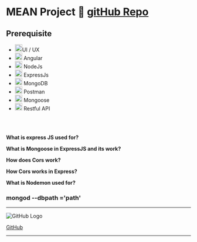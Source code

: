 # MEAN Project 🔣 [gitHub Repo][gitrepo]

## Prerequisite

- [<img width="20px" alt="angular.io" src="https://encrypted-tbn0.gstatic.com/images?q=tbn%3AANd9GcTE4XDNWA1HSyOOyW7Q01268QCfTdl5FACahw&usqp=CAU" />][ng]UI / UX
- [<img width="20px" alt="angular.io" src="https://angular.io/assets/images/logos/angular/angular.svg" />][ng] Angular
- [<img width="20px" alt="NodeJs" src="https://i.dlpng.com/static/png/511529_preview.png" />][ng] NodeJs
- [<img width="20px" alt="ExpressJs" src="https://www.sohamkamani.com/static/65137ed3c844d05124dcfdab28263c21/6b427/express-routing-logo.png" />][ng] ExpressJs
- [<img width="20px" alt="MongoDB" src="https://emanueleciriachi.net/wp-content/uploads/2019/01/logo-mongodb-png-mongodb-logo-png-400.png" />][ng] MongoDB
- [<img width="20px" alt="Postman" src="https://seeklogo.com/images/P/postman-logo-F43375A2EB-seeklogo.com.png" />][ng] Postman
- [<img width="20px" alt="Mongoose" src="https://images.opencollective.com/mongoose/e1d1454/logo/256.png" />][ng] Mongoose
- [<img width="20px" alt="Restful API" src="https://d12m9erqbesehq.cloudfront.net/wp-content/uploads/2016/04/30152042/event-smart-rest-api.png" />][ng] Restful API

<br>
<br>

**What is express JS used for?**
<br>

<!-- _It's a web framework that lets you structure a web application to handle multiple different http requests at a specific url. Express is a minimal, open-source and flexible Node. js web app framework designed to make developing websites, web apps, & API's much easier._
<br>
<br> -->

**What is Mongoose in ExpressJS and its work?**
<br>

<!-- _Mongoose: Mongoose is a MongoDB object modelling tool designed to work in an asynchronous environment._
_Mongoose is an Object Data Modeling (ODM) library for MongoDB and Node. js. It manages relationships between data, provides schema validation, and is used to translate between objects in code and the representation of those objects in MongoDB._
<br>
<br> -->

**How does Cors work?**
<br>

<!-- _The CORS standard is needed because it allows servers to specify not just who can access its assets, but also how the assets can be accessed._ _Cross-origin requests are made using the standard HTTP request methods._
_The browser's same-origin policy blocks reading a resource from a different origin. This mechanism stops a malicious site from reading another site's data, but it also prevents legitimate uses._
<br>
<br> -->

**How Cors works in Express?**
<br>

<!--
_The easiest way to get CORS working in Express is by using the cors npm module. That's it. CORS is now enabled. The Access-Control-Allow-Origin header determines which origins are allowed to access server resources over CORS (the wildcard allows access from any origin)_
<br>
<br> -->

**What is Nodemon used for?**
<br>

<!-- _Nodemon is a utility that will monitor for any changes in your source and automatically restart your server. Perfect for development._
_nodemon is a tool that helps develop node.js based applications by automatically restarting the node application when file changes in the directory are detected. nodemon does not require any additional changes to your code or method of development._ -->

### mongod --dbpath ='path'

---

![GitHub Logo](https://github.githubassets.com/images/modules/logos_page/Octocat.png)

[GitHub](http://github.com/msraosuryawanshi)

---

[gitrepo]: https://github.com/msraosuryawanshi/meanproj
[ng]: https://angular.io/
